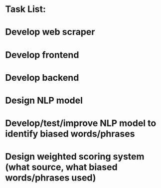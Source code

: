# Task List:
# Develop web scraper
# Develop frontend
# Develop backend
# Design NLP model
# Develop/test/improve NLP model to identify biased words/phrases
# Design weighted scoring system (what source, what biased words/phrases used)
